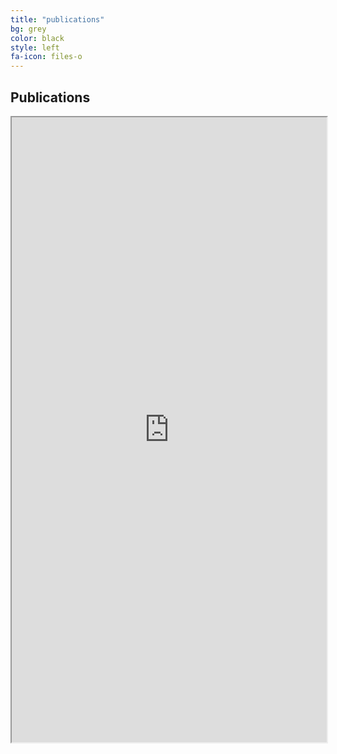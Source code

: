 ```yaml
---
title: "publications"
bg: grey
color: black
style: left
fa-icon: files-o
---
```



<script type="text/javascript">
  function iframeLoaded() {
      var iFrameID = document.getElementById('idIframe');
      if(iFrameID) {
            // here you can make the height, I delete it first, then I make it again
            iFrameID.height = "";
            iFrameID.height = iFrameID.contentWindow.document.body.scrollHeight + "px";
      }   
  }
</script>   

## Publications
<iframe id="idIframe" onload="iframeLoaded()" src="http://bibbase.org/show?bib=http%3A%2F%2Fcap-csail.github.io%2F%2Ffiles%2Fcap_pubs.bib&msg=embed" width="100%" height="1000" ></iframe>
